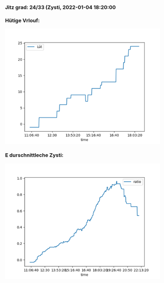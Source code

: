 ### Jitz grad: 24/33 (Zysti, 2022-01-04 18:20:00

### Hütige Vrlouf:
![Graph](Today.png)

### E durschnittleche Zysti:
![Graph](Zysti.png)